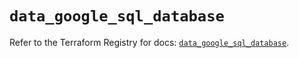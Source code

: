 # `data_google_sql_database`

Refer to the Terraform Registry for docs: [`data_google_sql_database`](https://registry.terraform.io/providers/hashicorp/google/5.29.1/docs/data-sources/sql_database).
